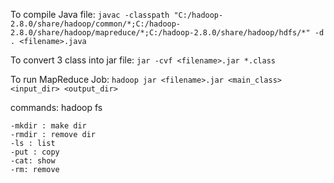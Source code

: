 

To compile Java file: 
`javac -classpath "C:/hadoop-2.8.0/share/hadoop/common/*;C:/hadoop-2.8.0/share/hadoop/mapreduce/*;C:/hadoop-2.8.0/share/hadoop/hdfs/*" -d . <filename>.java`

To convert 3 class into jar file:
`jar -cvf <filename>.jar *.class`

To run MapReduce Job:
`hadoop jar <filename>.jar <main_class> <input_dir> <output_dir>`

commands: hadoop fs <command>
```
-mkdir : make dir
-rmdir : remove dir
-ls : list
-put : copy
-cat: show
-rm: remove
```
